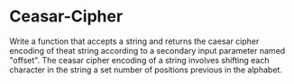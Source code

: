# Ceasar-Cipher

Write a function that accepts a string and returns the caesar cipher encoding of theat string according to a secondary input parameter named "offset".
The ceasar cipher encoding of a string involves shifting each character in the string a set number of positions previous in the alphabet.
